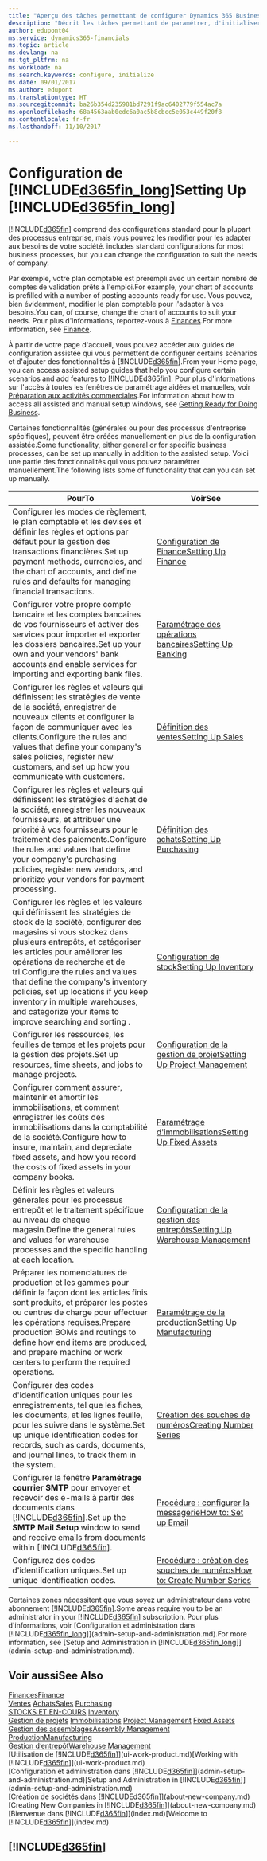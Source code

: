 ```yaml
---
title: "Aperçu des tâches permettant de configurer Dynamics 365 Business edition | Microsoft Docs"
description: "Décrit les tâches permettant de paramétrer, d'initialiser, et de configurer Dynamics 365 Business edition selon vos besoins."
author: edupont04
ms.service: dynamics365-financials
ms.topic: article
ms.devlang: na
ms.tgt_pltfrm: na
ms.workload: na
ms.search.keywords: configure, initialize
ms.date: 09/01/2017
ms.author: edupont
ms.translationtype: HT
ms.sourcegitcommit: ba26b354d235981bd7291f9ac6402779f554ac7a
ms.openlocfilehash: 68a4563aab0edc6a0ac5b8cbcc5e053c449f20f8
ms.contentlocale: fr-fr
ms.lasthandoff: 11/10/2017

---
```

# <a name="setting-up-included365finlongincludesd365finlongmdmd"></a><span data-ttu-id="5228e-103">Configuration de [!INCLUDE[d365fin_long](includes/d365fin_long_md.md)]</span><span class="sxs-lookup"><span data-stu-id="5228e-103">Setting Up [!INCLUDE[d365fin_long](includes/d365fin_long_md.md)]</span></span>
[!INCLUDE[d365fin](includes/d365fin_md.md)]<span data-ttu-id="5228e-104"> comprend des configurations standard pour la plupart des processus entreprise, mais vous pouvez les modifier pour les adapter aux besoins de votre société.</span><span class="sxs-lookup"><span data-stu-id="5228e-104"> includes standard configurations for most business processes, but you can change the configuration to suit the needs of company.</span></span>

<span data-ttu-id="5228e-105">Par exemple, votre plan comptable est prérempli avec un certain nombre de comptes de validation prêts à l'emploi.</span><span class="sxs-lookup"><span data-stu-id="5228e-105">For example, your chart of accounts is prefilled with a number of posting accounts ready for use.</span></span> <span data-ttu-id="5228e-106">Vous pouvez, bien évidemment, modifier le plan comptable pour l'adapter à vos besoins.</span><span class="sxs-lookup"><span data-stu-id="5228e-106">You can, of course, change the chart of accounts to suit your needs.</span></span> <span data-ttu-id="5228e-107">Pour plus d'informations, reportez-vous à [Finances](finance.md).</span><span class="sxs-lookup"><span data-stu-id="5228e-107">For more information, see [Finance](finance.md).</span></span>

<span data-ttu-id="5228e-108">À partir de votre page d'accueil, vous pouvez accéder aux guides de configuration assistée qui vous permettent de configurer certains scénarios et d'ajouter des fonctionnalités à [!INCLUDE[d365fin](includes/d365fin_md.md)].</span><span class="sxs-lookup"><span data-stu-id="5228e-108">From your Home page, you can access assisted setup guides that help you configure certain scenarios and add features to [!INCLUDE[d365fin](includes/d365fin_md.md)].</span></span> <span data-ttu-id="5228e-109">Pour plus d'informations sur l'accès à toutes les fenêtres de paramétrage aidées et manuelles, voir [Préparation aux activités commerciales](ui-get-ready-business.md).</span><span class="sxs-lookup"><span data-stu-id="5228e-109">For information about how to access all assisted and manual setup windows, see [Getting Ready for Doing Business](ui-get-ready-business.md).</span></span>

<span data-ttu-id="5228e-110">Certaines fonctionnalités (générales ou pour des processus d'entreprise spécifiques), peuvent être créées manuellement en plus de la configuration assistée.</span><span class="sxs-lookup"><span data-stu-id="5228e-110">Some functionality, either general or for specific business processes, can be set up manually in addition to the assisted setup.</span></span> <span data-ttu-id="5228e-111">Voici une partie des fonctionnalités qui vous pouvez paramétrer manuellement.</span><span class="sxs-lookup"><span data-stu-id="5228e-111">The following lists some of functionality that can you can set up manually.</span></span>

| <span data-ttu-id="5228e-112">Pour</span><span class="sxs-lookup"><span data-stu-id="5228e-112">To</span></span> | <span data-ttu-id="5228e-113">Voir</span><span class="sxs-lookup"><span data-stu-id="5228e-113">See</span></span> |
| --- | --- |
| <span data-ttu-id="5228e-114">Configurer les modes de règlement, le plan comptable et les devises et définir les règles et options par défaut pour la gestion des transactions financières.</span><span class="sxs-lookup"><span data-stu-id="5228e-114">Set up payment methods, currencies, and the chart of accounts, and define rules and defaults for managing financial transactions.</span></span> |[<span data-ttu-id="5228e-115">Configuration de Finance</span><span class="sxs-lookup"><span data-stu-id="5228e-115">Setting Up Finance</span></span>](finance-setup-finance.md) |
| <span data-ttu-id="5228e-116">Configurer votre propre compte bancaire et les comptes bancaires de vos fournisseurs et activer des services pour importer et exporter les dossiers bancaires.</span><span class="sxs-lookup"><span data-stu-id="5228e-116">Set up your own and your vendors' bank accounts and enable services for importing and exporting bank files.</span></span> |[<span data-ttu-id="5228e-117">Paramétrage des opérations bancaires</span><span class="sxs-lookup"><span data-stu-id="5228e-117">Setting Up Banking</span></span>](bank-setup-banking.md) |
| <span data-ttu-id="5228e-118">Configurer les règles et valeurs qui définissent les stratégies de vente de la société, enregistrer de nouveaux clients et configurer la façon de communiquer avec les clients.</span><span class="sxs-lookup"><span data-stu-id="5228e-118">Configure the rules and values that define your company's sales policies, register new customers, and set up how you communicate with customers.</span></span> |[<span data-ttu-id="5228e-119">Définition des ventes</span><span class="sxs-lookup"><span data-stu-id="5228e-119">Setting Up Sales</span></span>](sales-setup-sales.md) |
| <span data-ttu-id="5228e-120">Configurer les règles et valeurs qui définissent les stratégies d'achat de la société, enregistrer les nouveaux fournisseurs, et attribuer une priorité à vos fournisseurs pour le traitement des paiements.</span><span class="sxs-lookup"><span data-stu-id="5228e-120">Configure the rules and values that define your company's purchasing policies, register new vendors, and prioritize your vendors for payment processing.</span></span> |[<span data-ttu-id="5228e-121">Définition des achats</span><span class="sxs-lookup"><span data-stu-id="5228e-121">Setting Up Purchasing</span></span>](purchasing-setup-purchasing.md) |
| <span data-ttu-id="5228e-122">Configurer les règles et les valeurs qui définissent les stratégies de stock de la société, configurer des magasins si vous stockez dans plusieurs entrepôts, et catégoriser les articles pour améliorer les opérations de recherche et de tri.</span><span class="sxs-lookup"><span data-stu-id="5228e-122">Configure the rules and values that define the company's inventory policies, set up locations if you keep inventory in multiple warehouses, and categorize your items to improve searching and sorting .</span></span> |[<span data-ttu-id="5228e-123">Configuration de stock</span><span class="sxs-lookup"><span data-stu-id="5228e-123">Setting Up Inventory</span></span>](inventory-setup-inventory.md) |
| <span data-ttu-id="5228e-124">Configurer les ressources, les feuilles de temps et les projets pour la gestion des projets.</span><span class="sxs-lookup"><span data-stu-id="5228e-124">Set up resources, time sheets, and jobs to manage projects.</span></span> |[<span data-ttu-id="5228e-125">Configuration de la gestion de projet</span><span class="sxs-lookup"><span data-stu-id="5228e-125">Setting Up Project Management</span></span>](projects-setup-projects.md) |
| <span data-ttu-id="5228e-126">Configurer comment assurer, maintenir et amortir les immobilisations, et comment enregistrer les coûts des immobilisations dans la comptabilité de la société.</span><span class="sxs-lookup"><span data-stu-id="5228e-126">Configure how to insure, maintain, and depreciate fixed assets, and how you record the costs of fixed assets in your company books.</span></span> |[<span data-ttu-id="5228e-127">Paramétrage d'immobilisations</span><span class="sxs-lookup"><span data-stu-id="5228e-127">Setting Up Fixed Assets</span></span>](fa-setup.md) |
|<span data-ttu-id="5228e-128">Définir les règles et valeurs générales pour les processus entrepôt et le traitement spécifique au niveau de chaque magasin.</span><span class="sxs-lookup"><span data-stu-id="5228e-128">Define the general rules and values for warehouse processes and the specific handling at each location.</span></span>|[<span data-ttu-id="5228e-129">Configuration de la gestion des entrepôts</span><span class="sxs-lookup"><span data-stu-id="5228e-129">Setting Up Warehouse Management</span></span>](warehouse-setup-warehouse.md)|
|<span data-ttu-id="5228e-130">Préparer les nomenclatures de production et les gammes pour définir la façon dont les articles finis sont produits, et préparer les postes ou centres de charge pour effectuer les opérations requises.</span><span class="sxs-lookup"><span data-stu-id="5228e-130">Prepare production BOMs and routings to define how end items are produced, and prepare machine or work centers to perform the required operations.</span></span>|[<span data-ttu-id="5228e-131">Paramétrage de la production</span><span class="sxs-lookup"><span data-stu-id="5228e-131">Setting Up Manufacturing</span></span>](production-configure-production-processes.md)|
| <span data-ttu-id="5228e-132">Configurer des codes d'identification uniques pour les enregistrements, tel que les fiches, les documents, et les lignes feuille, pour les suivre dans le système.</span><span class="sxs-lookup"><span data-stu-id="5228e-132">Set up unique identification codes for records, such as cards, documents, and journal lines, to track them in the system.</span></span> |[<span data-ttu-id="5228e-133">Création des souches de numéros</span><span class="sxs-lookup"><span data-stu-id="5228e-133">Creating Number Series</span></span>](ui-create-number-series.md) |
| <span data-ttu-id="5228e-134">Configurer la fenêtre **Paramétrage courrier SMTP** pour envoyer et recevoir des e-mails à partir des documents dans [!INCLUDE[d365fin](includes/d365fin_md.md)].</span><span class="sxs-lookup"><span data-stu-id="5228e-134">Set up the **SMTP Mail Setup** window to send and receive emails from documents within [!INCLUDE[d365fin](includes/d365fin_md.md)].</span></span> |[<span data-ttu-id="5228e-135">Procédure : configurer la messagerie</span><span class="sxs-lookup"><span data-stu-id="5228e-135">How to: Set up Email</span></span>](madeira-how-setup-email.md) |
| <span data-ttu-id="5228e-136">Configurez des codes d'identification uniques.</span><span class="sxs-lookup"><span data-stu-id="5228e-136">Set up unique identification codes.</span></span> |[<span data-ttu-id="5228e-137">Procédure : création des souches de numéros</span><span class="sxs-lookup"><span data-stu-id="5228e-137">How to: Create Number Series</span></span>](ui-create-number-series.md) |

<span data-ttu-id="5228e-138">Certaines zones nécessitent que vous soyez un administrateur dans votre abonnement [!INCLUDE[d365fin](includes/d365fin_md.md)].</span><span class="sxs-lookup"><span data-stu-id="5228e-138">Some areas require you to be an administrator in your [!INCLUDE[d365fin](includes/d365fin_md.md)] subscription.</span></span> <span data-ttu-id="5228e-139">Pour plus d'informations, voir [Configuration et administration dans [!INCLUDE[d365fin_long](includes/d365fin_long_md.md)]](admin-setup-and-administration.md).</span><span class="sxs-lookup"><span data-stu-id="5228e-139">For more information, see [Setup and Administration in [!INCLUDE[d365fin_long](includes/d365fin_long_md.md)]](admin-setup-and-administration.md).</span></span>  

## <a name="see-also"></a><span data-ttu-id="5228e-140">Voir aussi</span><span class="sxs-lookup"><span data-stu-id="5228e-140">See Also</span></span>
[<span data-ttu-id="5228e-141">Finances</span><span class="sxs-lookup"><span data-stu-id="5228e-141">Finance</span></span>](finance.md)  
<span data-ttu-id="5228e-142">[Ventes](sales-manage-sales.md)
[Achats](purchasing-manage-purchasing.md)</span><span class="sxs-lookup"><span data-stu-id="5228e-142">[Sales](sales-manage-sales.md)
[Purchasing](purchasing-manage-purchasing.md)</span></span>  
<span data-ttu-id="5228e-143">[STOCKS ET EN-COURS](inventory-manage-inventory.md)  </span><span class="sxs-lookup"><span data-stu-id="5228e-143">[Inventory](inventory-manage-inventory.md)  </span></span>  
<span data-ttu-id="5228e-144">[Gestion de projets](projects-manage-projects.md)
[Immobilisations](fa-manage.md)  </span><span class="sxs-lookup"><span data-stu-id="5228e-144">[Project Management](projects-manage-projects.md)
[Fixed Assets](fa-manage.md)  </span></span>  
[<span data-ttu-id="5228e-145">Gestion des assemblages</span><span class="sxs-lookup"><span data-stu-id="5228e-145">Assembly Management</span></span>](assembly-assemble-items.md)  
[<span data-ttu-id="5228e-146">Production</span><span class="sxs-lookup"><span data-stu-id="5228e-146">Manufacturing</span></span>](production-manage-manufacturing.md)  
[<span data-ttu-id="5228e-147">Gestion d’entrepôt</span><span class="sxs-lookup"><span data-stu-id="5228e-147">Warehouse Management</span></span>](warehouse-manage-warehouse.md)  
<span data-ttu-id="5228e-148">[Utilisation de [!INCLUDE[d365fin](includes/d365fin_md.md)]](ui-work-product.md)</span><span class="sxs-lookup"><span data-stu-id="5228e-148">[Working with [!INCLUDE[d365fin](includes/d365fin_md.md)]](ui-work-product.md)</span></span>  
<span data-ttu-id="5228e-149">[Configuration et administration dans [!INCLUDE[d365fin](includes/d365fin_md.md)]](admin-setup-and-administration.md)</span><span class="sxs-lookup"><span data-stu-id="5228e-149">[Setup and Administration in [!INCLUDE[d365fin](includes/d365fin_md.md)]](admin-setup-and-administration.md)</span></span>  
<span data-ttu-id="5228e-150">[Création de sociétés dans [!INCLUDE[d365fin](includes/d365fin_md.md)]](about-new-company.md)</span><span class="sxs-lookup"><span data-stu-id="5228e-150">[Creating New Companies in [!INCLUDE[d365fin](includes/d365fin_md.md)]](about-new-company.md)</span></span>  
<span data-ttu-id="5228e-151">[Bienvenue dans [!INCLUDE[d365fin](includes/d365fin_md.md)]](index.md)</span><span class="sxs-lookup"><span data-stu-id="5228e-151">[Welcome to [!INCLUDE[d365fin](includes/d365fin_md.md)]](index.md)</span></span>  

## [!INCLUDE[d365fin](includes/free_trial_md.md)]

